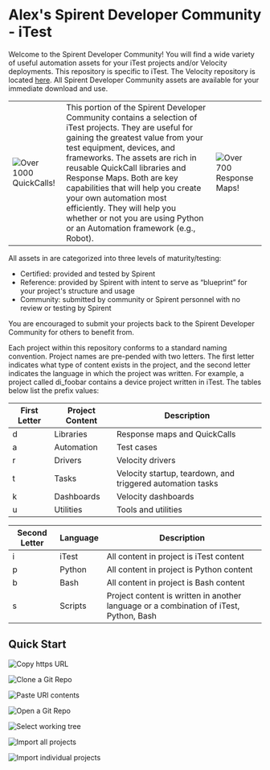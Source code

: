 # Alex's Spirent Developer Community - iTest

Welcome to the Spirent Developer Community! You will find a wide variety of useful automation assets for your iTest projects and/or Velocity deployments.  This repository is specific to iTest.  The Velocity repository is located [here](https://github.com/Spirent/Velocity-assets).  All Spirent Developer Community assets are available for your immediate download and use. 

 <table>
  <tr>
     <td><img src="images/Speedometer-QuickCalls.png" alt="Over 1000 QuickCalls!"></td> 
     <td>This portion of the Spirent Developer Community contains a selection of iTest projects. They are useful for gaining the greatest value from your test equipment, devices, and frameworks. The assets are rich in reusable QuickCall libraries and Response Maps.  Both are key capabilities that will help you create your own automation most efficiently.  They will help you whether or not you are using Python or an Automation framework (e.g., Robot).</td>
     <td><img src="images/Speedometer-ResponseMaps.png" alt="Over 700 Response Maps!"></td>
  </tr>
</table>

All assets in are categorized into three levels of maturity/testing:
- Certified:  provided and tested by Spirent
- Reference:  provided by Spirent with intent to serve as “blueprint” for your project's structure and usage
- Community:  submitted by community or Spirent personnel with no review or testing by Spirent       

You are encouraged to submit your projects back to the Spirent Developer Community for others to benefit from.

Each project within this repository conforms to a standard naming convention. Project names are pre-pended with two letters. The first letter indicates what type of content exists in the project, and the second letter indicates the language in which the project was written. For example, a project called di_foobar contains a device project written in iTest. The tables below list the prefix values:

|First Letter|Project Content|Description|
| -------- |-------------| -------------| 
|d|Libraries|Response maps and QuickCalls|
|a|Automation|Test cases|
|r|Drivers|Velocity drivers|
|t|Tasks|Velocity startup, teardown, and triggered automation tasks|
|k|Dashboards|Velocity dashboards|
|u|Utilities|Tools and utilities|

|Second Letter|Language|Description|
| -------- |-------------| -------------|
|i|iTest|All content in project is iTest content|
|p|Python|All content in project is Python content|
|b|Bash|All content in project is Bash content|
|s|Scripts|Project content is written in another language or a combination of iTest, Python, Bash|

## Quick Start
 
![Copy https URL](images/copy.url.to.clipboard.png)

![Clone a Git Repo](images/clone.the.repository.png)

![Paste URI contents](images/paste.uri.contents.png)

![Open a Git Repo](images/open.git.repositories.png)

![Select working tree](images/select.entire.working.tree.png)

![Import all projects](images/import.all.projects.png)

![Import individual projects](images/or.just.certain.projects.png)
